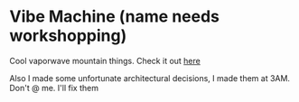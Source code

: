 # Vibe Machine (name needs workshopping)

Cool vaporwave mountain things. Check it out [here](https://NickBeeuwsaert.github.io/chillwave)

Also I made some unfortunate architectural decisions, I made them at 3AM. Don't @ me. I'll fix them
